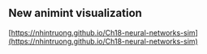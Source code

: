 ## New animint visualization
[https://nhintruong.github.io/Ch18-neural-networks-sim](https://nhintruong.github.io/Ch18-neural-networks-sim)

